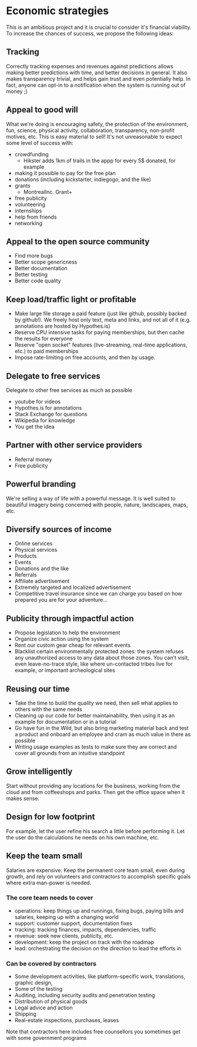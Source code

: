 # Economic strategies

This is an ambitious project and it is crucial to consider it's financial viability. To increase the chances of success, we propose the following ideas:

## Tracking

Correctly tracking expenses and revenues against predictions allows making better predictions with time, and better decisions in general. It also makes transparency trivial, and helps gain trust and even potentially help. In fact, anyone can opt-in to a notification when the system is running out of money ;)

## Appeal to good will

What we're doing is encouraging safety, the protection of the environment, fun, science, physical activity, collaboration, transparency, non-profit motives, etc. This is easy material to sell! It's not unreasonable to expect some level of success with:
- crowdfunding
  - Hikster adds 1km of trails in the appp for every 5$ donated, for example
- making it possible to pay for the free plan
- donations (including kickstarter, indiegogo, and the like)
- grants
  - MontrealInc. Grant+
- free publicity
- volunteering
- internships
- help from friends
- networking

## Appeal to the open source community

- Find more bugs
- Better scope genericness
- Better documentation
- Better testing
- Better code quality

## Keep load/traffic light or profitable
- Make large file storage a paid feature (just like github, possibly backed by github!). We freely host only text, meta and links, and not all of it (e.g. annotations are hosted by Hypothes.is)
- Reserve CPU intensive tasks for paying memberships, but then cache the results for everyone
- Reserve "open socket" features (live-streaming, real-time applications, etc.) to paid memberships
- Impose rate-limiting on free accounts, and then by usage.

## Delegate to free services

Delegate to other free services as much as possible

- youtube for videos
- Hypothes.is for annotations
- Stack Exchange for questions
- Wikipedia for knowledge
- You get the idea

## Partner with other service providers

- Referral money
- Free publicity

## Powerful branding

We're selling a way of life with a powerful message. It is well suited to beautiful imagery being concerned with people, nature, landscapes, maps, etc.

## Diversify sources of income

- Online services
- Physical services
- Products
- Events
- Donations and the like
- Referrals
- Affiliate advertisement
- Extremely targeted and localized advertisement
- Competitive travel insurance since we can charge you based on how prepared you are for your adventure...

## Publicity through impactful action

- Propose legislation to help the environment
- Organize civic action using the system
- Rent our custom gear cheap for relevant events
- Blacklist certain environmentally protected zones: the system refuses any unauthorized access to any data about those zones. You can't visit, even leave-no-trace style, like where un-contacted tribes live for example, or important archeological sites

## Reusing our time

- Take the time to build the quality we need, then sell what applies to others with the same needs
- Cleaning up our code for better maintainability, then using it as an example for documentation or in a tutorial
- Go have fun in the Wild, but also bring marketing material back and test a product and onboard an employee and cram as much value in there as possible
- Writing usage examples as tests to make sure they are correct and cover all grounds from an intuitive standpoint

## Grow intelligently

Start without providing any locations for the business, working from the cloud and from coffeeshops and parks. Then get the office space when it makes sense.

## Design for low footprint

For example, let the user refine his search a little before performing it. Let the user do the calculations he needs on his own machine, etc.

## Keep the team small

Salaries are expensive. Keep the permanent core team small, even during growth, and rely on volunteers and contractors to accomplish specific goals where extra man-power is needed.

### The core team needs to cover
- operations: keep things up and runnings, fixing bugs, paying bills and salaries, keeping up with a changing world
- support: customer support, documentation fixes
- tracking: tracking finances, impacts, dependencies, traffic
- revenue: seek new clients, publicity, etc.
- development: keep the project on track with the roadmap
- lead: orchestrating the decision on the direction to lead the efforts in

### Can be covered by contractors

- Some development activities, like platform-specific work, translations, graphic design,
- Some of the testing
- Auditing, including security audits and penetration testing
- Distribution of physical goods
- Legal advice and action
- Shipping
- Real-estate inspections, purchases, leases

Note that contractors here includes free counsellors you sometimes get with some government programs
